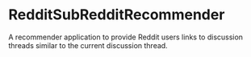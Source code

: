# RedditSubRedditRecommender
A recommender application to provide Reddit users links to discussion threads similar to the current discussion thread.
